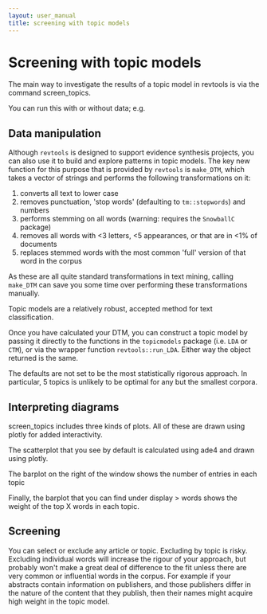 ```yaml
---
layout: user_manual
title: screening with topic models
---
```

<head>
  <!-- Global site tag (gtag.js) - Google Analytics -->
  <script async src="https://www.googletagmanager.com/gtag/js?id=UA-121833450-2"></script>
  <script>
    window.dataLayer = window.dataLayer || [];
    function gtag(){dataLayer.push(arguments);}
    gtag('js', new Date());

    gtag('config', 'UA-121833450-2');
  </script>
</head>

# Screening with topic models

The main way to investigate the results of a topic model in revtools is via the command screen_topics.

You can run this with or without data; e.g.

## Data manipulation
Although <code>revtools</code> is designed to support evidence synthesis projects, you can also use it to build and explore patterns in topic models. The key new function for this purpose that is provided by <code>revtools</code> is <code>make_DTM</code>, which takes a vector of strings and performs the following transformations on it:

1. converts all text to lower case
2. removes punctuation, 'stop words' (defaulting to <code>tm::stopwords</code>) and numbers
3. performs stemming on all words (warning: requires the <code>SnowballC</code> package)
4. removes all words with <3 letters, <5 appearances, or that are in <1% of documents
5. replaces stemmed words with the most common 'full' version of that word in the corpus

As these are all quite standard transformations in text mining, calling <code>make_DTM</code> can save you some time over performing these transformations manually.

Topic models are a relatively robust, accepted method for text classification.

Once you have calculated your DTM, you can construct a topic model by passing it directly to the functions in the <code>topicmodels</code> package (i.e. <code>LDA</code> or <code>CTM</code>), or via the wrapper function <code>revtools::run_LDA</code>. Either way the object returned is the same.

The defaults are not set to be the most statistically rigorous approach. In particular, 5 topics is unlikely to be optimal for any but the smallest corpora.

## Interpreting diagrams
screen_topics includes three kinds of plots. All of these are drawn using plotly for added interactivity.

The scatterplot that you see by default is calculated using ade4 and drawn using plotly.

The barplot on the right of the window shows the number of entries in each topic

Finally, the barplot that you can find under display > words shows the weight of the top X words in each topic.

## Screening
You can select or exclude any article or topic. Excluding by topic is risky. Excluding individual words will increase the rigour of your approach, but probably won't make a great deal of difference to the fit unless there are very common or influential words in the corpus. For example if your abstracts contain information on publishers, and those publishers differ in the nature of the content that they publish, then their names might acquire high weight in the topic model.